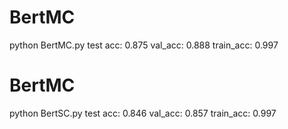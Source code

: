 # BertMC
python BertMC.py
test acc: 0.875
val_acc: 0.888
train_acc: 0.997
# BertMC
python BertSC.py
test acc: 0.846
val_acc: 0.857
train_acc: 0.997